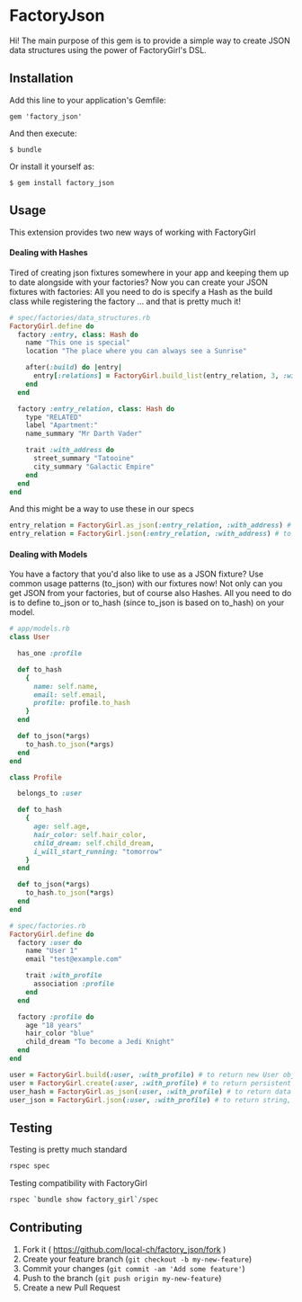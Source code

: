 # FactoryJson

Hi! The main purpose of this gem is to provide a simple way to create JSON data structures using the power of
FactoryGirl's DSL.

## Installation

Add this line to your application's Gemfile:

    gem 'factory_json'

And then execute:

    $ bundle

Or install it yourself as:

    $ gem install factory_json

## Usage

This extension provides two new ways of working with FactoryGirl

#### Dealing with Hashes

Tired of creating json fixtures somewhere in your app and keeping them up to date alongside with your factories? Now you can create your JSON fixtures with factories: All you need to do is specify a Hash as the build class while registering the factory ... and that is pretty much it!

```ruby
# spec/factories/data_structures.rb
FactoryGirl.define do
  factory :entry, class: Hash do
    name "This one is special"
    location "The place where you can always see a Sunrise"

    after(:build) do |entry|
      entry[:relations] = FactoryGirl.build_list(entry_relation, 3, :with_address)
    end
  end

  factory :entry_relation, class: Hash do
    type "RELATED"
    label "Apartment:"
    name_summary "Mr Darth Vader"

    trait :with_address do
      street_summary "Tatooine"
      city_summary "Galactic Empire"
    end
  end
end
```

And this might be a way to use these in our specs

```ruby
entry_relation = FactoryGirl.as_json(:entry_relation, :with_address) # to return data as a Ruby hash, that beeing piped through JSON parse
entry_relation = FactoryGirl.json(:entry_relation, :with_address) # to return string, that contains valid JSON
```

#### Dealing with Models


You have a factory that you'd also like to use as a JSON fixture? Use common usage patterns (to_json) with our fixtures now! Not only can you get JSON from your factories, but of course also Hashes. All you need to do is to define to_json or to_hash (since to_json is based on to_hash) on your model.

```ruby
# app/models.rb
class User

  has_one :profile

  def to_hash
    {
      name: self.name,
      email: self.email,
      profile: profile.to_hash
    }
  end

  def to_json(*args)
    to_hash.to_json(*args)
  end
end

class Profile

  belongs_to :user

  def to_hash
    {
      age: self.age,
      hair_color: self.hair_color,
      child_dream: self.child_dream,
      i_will_start_running: "tomorrow"
    }
  end

  def to_json(*args)
    to_hash.to_json(*args)
  end
end

# spec/factories.rb
FactoryGirl.define do
  factory :user do
    name "User 1"
    email "test@example.com"

    trait :with_profile
      association :profile
    end
  end

  factory :profile do
    age "18 years"
    hair_color "blue"
    child_dream "To become a Jedi Knight"
  end
end
```


```ruby
user = FactoryGirl.build(:user, :with_profile) # to return new User object
user = FactoryGirl.create(:user, :with_profile) # to return persistent User object
user_hash = FactoryGirl.as_json(:user, :with_profile) # to return data as a Ruby hash, that beeing piped through JSON parse
user_json = FactoryGirl.json(:user, :with_profile) # to return string, that contains valid JSON
```

## Testing

Testing is pretty much standard

```bash
rspec spec
```

Testing compatibility with FactoryGirl

```bash
rspec `bundle show factory_girl`/spec
```

## Contributing

1. Fork it ( https://github.com/local-ch/factory_json/fork )
2. Create your feature branch (`git checkout -b my-new-feature`)
3. Commit your changes (`git commit -am 'Add some feature'`)
4. Push to the branch (`git push origin my-new-feature`)
5. Create a new Pull Request
